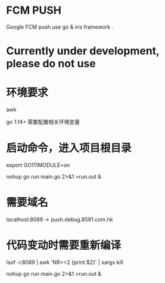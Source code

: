 # FCM PUSH
Google FCM push use go &amp; iris framework .


# Currently under development, please do not use


# 环境要求
awk

go 1.14+ 需要配置相关环境变量

# 启动命令，进入项目根目录
export GO111MODULE=on

nohup go run main.go 2>&1 >run.out &

# 需要域名
localhost:8089 -> push.debug.8591.com.hk

# 代码变动时需要重新编译
lsof -i:8089 | awk 'NR==2 {print $2}' | xargs kill

nohup go run main.go 2>&1 >run.out &
